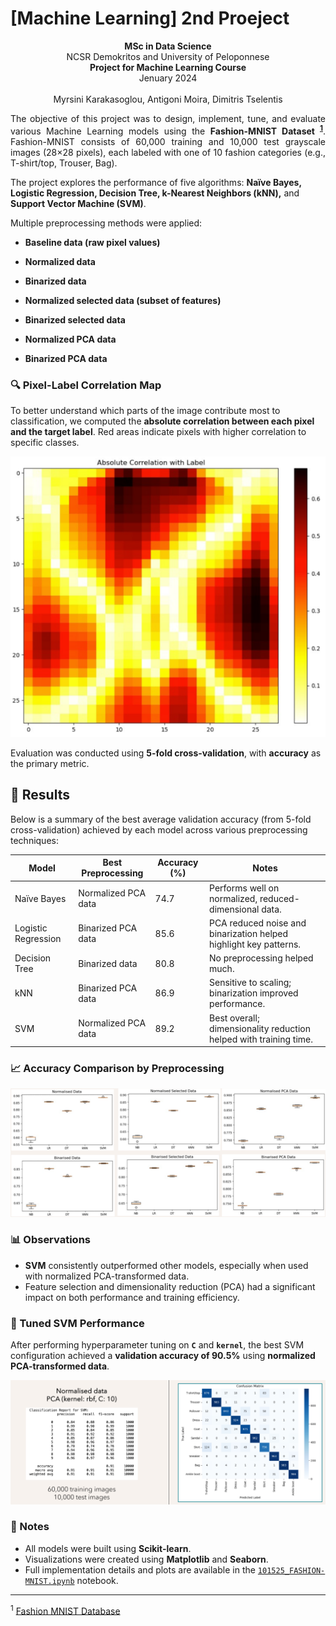# [Machine Learning] 2nd Proeject

<p align="center">
    <b>MSc in Data Science</b> <br>
    NCSR Demokritos and University of Peloponnese <br>
    <b>Project for Machine Learning Course</b> <br>
    Jenuary 2024 <br><br>
    Myrsini Karakasoglou, Antigoni Moira, Dimitris Tselentis
</p>

<p align="justify">The objective of this project was to design, implement, tune, and evaluate various Machine Learning models using the <b>Fashion-MNIST Dataset <sup><a href="#footnote1">1</a></sup></b>. Fashion-MNIST consists of 60,000 training and 10,000 test grayscale images (28×28 pixels), each labeled with one of 10 fashion categories (e.g., T-shirt/top, Trouser, Bag).</p>

The project explores the performance of five algorithms: **Naïve Bayes, Logistic Regression, Decision Tree, k-Nearest Neighbors (kNN),** and **Support Vector Machine (SVM)**.

Multiple preprocessing methods were applied:

- **Baseline data (raw pixel values)**

- **Normalized data**

- **Binarized data**

- **Normalized selected data (subset of features)**

- **Binarized selected data**

- **Normalized PCA data**

- **Binarized PCA data**

### 🔍 Pixel-Label Correlation Map

To better understand which parts of the image contribute most to classification, we computed the **absolute correlation between each pixel and the target label**. Red areas indicate pixels with higher correlation to specific classes.

![Pixel-Label Correlation](images/pixel_label_correlation.png)

Evaluation was conducted using **5-fold cross-validation**, with **accuracy** as the primary metric.

## 🧪 Results

Below is a summary of the best average validation accuracy (from 5-fold cross-validation) achieved by each model across various preprocessing techniques:

| Model             | Best Preprocessing        | Accuracy (%) | Notes                                           |
|------------------|---------------------------|--------------|-------------------------------------------------|
| Naïve Bayes      | Normalized PCA data         | 74.7         | Performs well on normalized, reduced-dimensional data. |
| Logistic Regression | Binarized PCA data | 85.6         | PCA reduced noise and binarization helped highlight key patterns. |
| Decision Tree    | Binarized data              | 80.8         | No preprocessing helped much. |
| kNN              | Binarized PCA data            | 86.9         | Sensitive to scaling; binarization improved performance. |
| SVM              | Normalized PCA data        | 89.2         | Best overall; dimensionality reduction helped with training time. |

### 📈 Accuracy Comparison by Preprocessing

![Accuracy Comparison](images/accuracy_comparison.png)

### 📊 Observations

- **SVM** consistently outperformed other models, especially when used with normalized PCA-transformed data.
- Feature selection and dimensionality reduction (PCA) had a significant impact on both performance and training efficiency.

### 🎯 Tuned SVM Performance

After performing hyperparameter tuning on **`C`** and **`kernel`**, the best SVM configuration achieved a **validation accuracy of 90.5%** using **normalized PCA-transformed data**.

![Tuned SVM Results](images/tuned_SVM_results.png)

### 📌 Notes
- All models were built using **Scikit-learn**.
- Visualizations were created using **Matplotlib** and **Seaborn**.
- Full implementation details and plots are available in the [`101525_FASHION-MNIST.ipynb`](101525_FASHION-MNIST.ipynb) notebook.


---

<p id="footnote1">
  <sup>1</sup>
  <a href="https://www.kaggle.com/datasets/zalando-research/fashionmnist" target="_blank">Fashion MNIST Database</a>
</p>
